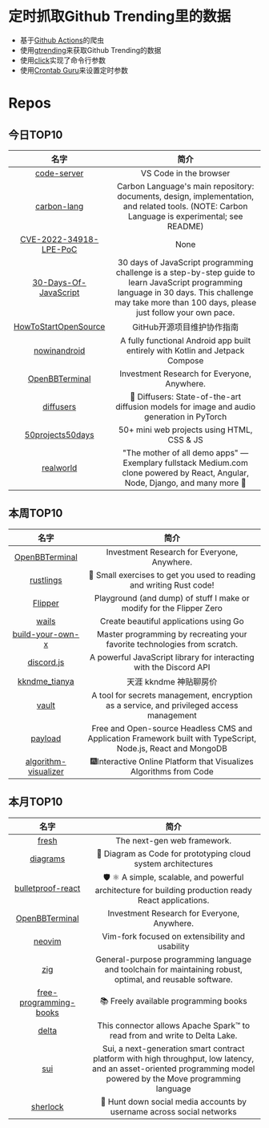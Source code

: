 # 定时抓取Github Trending里的数据
* 基于[Github Actions](https://docs.github.com/en/actions)的爬虫
* 使用[gtrending](https://github.com/hedythedev/gtrending)来获取Github Trending的数据
* 使用[click](https://github.com/pallets/click)实现了命令行参数
* 使用[Crontab Guru](https://crontab.guru/)来设置定时参数

# Repos
## 今日TOP10 
<!-- START OF DAILY_TOP10_REPOS -->
| 名字 | 简介 |
| :----: | :----: |
| [code-server](https://github.com/coder/code-server) | VS Code in the browser |
| [carbon-lang](https://github.com/carbon-language/carbon-lang) | Carbon Language's main repository: documents, design, implementation, and related tools. (NOTE: Carbon Language is experimental; see README) |
| [CVE-2022-34918-LPE-PoC](https://github.com/randorisec/CVE-2022-34918-LPE-PoC) | None |
| [30-Days-Of-JavaScript](https://github.com/Asabeneh/30-Days-Of-JavaScript) | 30 days of JavaScript programming challenge is a step-by-step guide to learn JavaScript programming language in 30 days. This challenge may take more than 100 days, please just follow your own pace. |
| [HowToStartOpenSource](https://github.com/eryajf/HowToStartOpenSource) | GitHub开源项目维护协作指南 |
| [nowinandroid](https://github.com/android/nowinandroid) | A fully functional Android app built entirely with Kotlin and Jetpack Compose |
| [OpenBBTerminal](https://github.com/OpenBB-finance/OpenBBTerminal) | Investment Research for Everyone, Anywhere. |
| [diffusers](https://github.com/huggingface/diffusers) | 🤗 Diffusers: State-of-the-art diffusion models for image and audio generation in PyTorch |
| [50projects50days](https://github.com/bradtraversy/50projects50days) | 50+ mini web projects using HTML, CSS & JS |
| [realworld](https://github.com/gothinkster/realworld) | "The mother of all demo apps" — Exemplary fullstack Medium.com clone powered by React, Angular, Node, Django, and many more 🏅 |
<!-- END OF DAILY_TOP10_REPOS -->

## 本周TOP10
<!-- START OF WEEKLY_TOP10_REPOS -->
| 名字 | 简介 |
| :----: | :----: |
| [OpenBBTerminal](https://github.com/OpenBB-finance/OpenBBTerminal) | Investment Research for Everyone, Anywhere. |
| [rustlings](https://github.com/rust-lang/rustlings) | 🦀 Small exercises to get you used to reading and writing Rust code! |
| [Flipper](https://github.com/UberGuidoZ/Flipper) | Playground (and dump) of stuff I make or modify for the Flipper Zero |
| [wails](https://github.com/wailsapp/wails) | Create beautiful applications using Go |
| [build-your-own-x](https://github.com/codecrafters-io/build-your-own-x) | Master programming by recreating your favorite technologies from scratch. |
| [discord.js](https://github.com/discordjs/discord.js) | A powerful JavaScript library for interacting with the Discord API |
| [kkndme_tianya](https://github.com/shengcaishizhan/kkndme_tianya) | 天涯 kkndme 神贴聊房价 |
| [vault](https://github.com/hashicorp/vault) | A tool for secrets management, encryption as a service, and privileged access management |
| [payload](https://github.com/payloadcms/payload) | Free and Open-source Headless CMS and Application Framework built with TypeScript, Node.js, React and MongoDB |
| [algorithm-visualizer](https://github.com/algorithm-visualizer/algorithm-visualizer) | 🎆Interactive Online Platform that Visualizes Algorithms from Code |
<!-- END OF WEEKLY_TOP10_REPOS -->

## 本月TOP10
<!-- START OF MONTHLY_TOP10_REPOS -->
| 名字 | 简介 |
| :----: | :----: |
| [fresh](https://github.com/denoland/fresh) | The next-gen web framework. |
| [diagrams](https://github.com/mingrammer/diagrams) | 🎨 Diagram as Code for prototyping cloud system architectures |
| [bulletproof-react](https://github.com/alan2207/bulletproof-react) | 🛡️ ⚛️ A simple, scalable, and powerful architecture for building production ready React applications. |
| [OpenBBTerminal](https://github.com/OpenBB-finance/OpenBBTerminal) | Investment Research for Everyone, Anywhere. |
| [neovim](https://github.com/neovim/neovim) | Vim-fork focused on extensibility and usability |
| [zig](https://github.com/ziglang/zig) | General-purpose programming language and toolchain for maintaining robust, optimal, and reusable software. |
| [free-programming-books](https://github.com/EbookFoundation/free-programming-books) | 📚 Freely available programming books |
| [delta](https://github.com/delta-io/delta) | This connector allows Apache Spark™ to read from and write to Delta Lake. |
| [sui](https://github.com/MystenLabs/sui) | Sui, a next-generation smart contract platform with high throughput, low latency, and an asset-oriented programming model powered by the Move programming language |
| [sherlock](https://github.com/sherlock-project/sherlock) | 🔎 Hunt down social media accounts by username across social networks |
<!-- END OF MONTHLY_TOP10_REPOS -->
